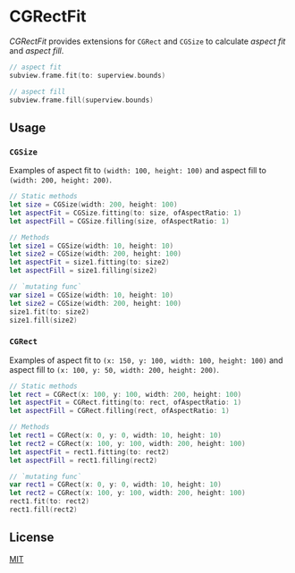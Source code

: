 # CGRectFit

_CGRectFit_ provides extensions for `CGRect` and `CGSize` to calculate _aspect fit_ and _aspect fill_.

```swift
// aspect fit
subview.frame.fit(to: superview.bounds)

// aspect fill
subview.frame.fill(superview.bounds)
```

## Usage

### `CGSize`

Examples of aspect fit to `(width: 100, height: 100)` and aspect fill to `(width: 200, height: 200)`.

```swift
// Static methods
let size = CGSize(width: 200, height: 100)
let aspectFit = CGSize.fitting(to: size, ofAspectRatio: 1)
let aspectFill = CGSize.filling(size, ofAspectRatio: 1)

// Methods
let size1 = CGSize(width: 10, height: 10)
let size2 = CGSize(width: 200, height: 100)
let aspectFit = size1.fitting(to: size2)
let aspectFill = size1.filling(size2)

// `mutating func`
var size1 = CGSize(width: 10, height: 10)
let size2 = CGSize(width: 200, height: 100)
size1.fit(to: size2)
size1.fill(size2)
```

### `CGRect`

Examples of aspect fit to `(x: 150, y: 100, width: 100, height: 100)` and aspect fill to `(x: 100, y: 50, width: 200, height: 200)`.

```swift
// Static methods
let rect = CGRect(x: 100, y: 100, width: 200, height: 100)
let aspectFit = CGRect.fitting(to: rect, ofAspectRatio: 1)
let aspectFill = CGRect.filling(rect, ofAspectRatio: 1)

// Methods
let rect1 = CGRect(x: 0, y: 0, width: 10, height: 10)
let rect2 = CGRect(x: 100, y: 100, width: 200, height: 100)
let aspectFit = rect1.fitting(to: rect2)
let aspectFill = rect1.filling(rect2)

// `mutating func`
var rect1 = CGRect(x: 0, y: 0, width: 10, height: 10)
let rect2 = CGRect(x: 100, y: 100, width: 200, height: 100)
rect1.fit(to: rect2)
rect1.fill(rect2)
```

## License

[MIT](LICENSE)
